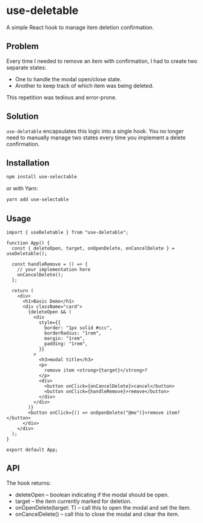 # use-deletable

A simple React hook to manage item deletion confirmation.

## Problem

Every time I needed to remove an item with confirmation, I had to create two separate states:

- One to handle the modal open/close state.
- Another to keep track of which item was being deleted.

This repetition was tedious and error-prone.

## Solution

`use-deletable` encapsulates this logic into a single hook.
You no longer need to manually manage two states every time you implement a delete confirmation.

## Installation

```bash
npm install use-selectable
```

or with Yarn:

```bash
yarn add use-selectable
```

## Usage

```tsx
import { useDeletable } from "use-deletable";

function App() {
  const { deleteOpen, target, onOpenDelete, onCancelDelete } = useDeletable();

  const handleRemove = () => {
    // your implementation here
    onCancelDelete();
  };

  return (
    <div>
      <h1>Basic Demo</h1>
      <div className="card">
        {deleteOpen && (
          <div
            style={{
              border: "1px solid #ccc",
              borderRadius: "1rem",
              margin: "1rem",
              padding: "1rem",
            }}
          >
            <h3>modal title</h3>
            <p>
              remove item <strong>{target}</strong>?
            </p>
            <div>
              <button onClick={onCancelDelete}>cancel</button>
              <button onClick={handleRemove}>remove</button>
            </div>
          </div>
        )}
        <button onClick={() => onOpenDelete("@me")}>remove item?</button>
      </div>
    </div>
  );
}

export default App;
```

## API

The hook returns:

- deleteOpen – boolean indicating if the modal should be open.
- target – the item currently marked for deletion.
- onOpenDelete(target: T) – call this to open the modal and set the item.
- onCancelDelete() – call this to close the modal and clear the item.
